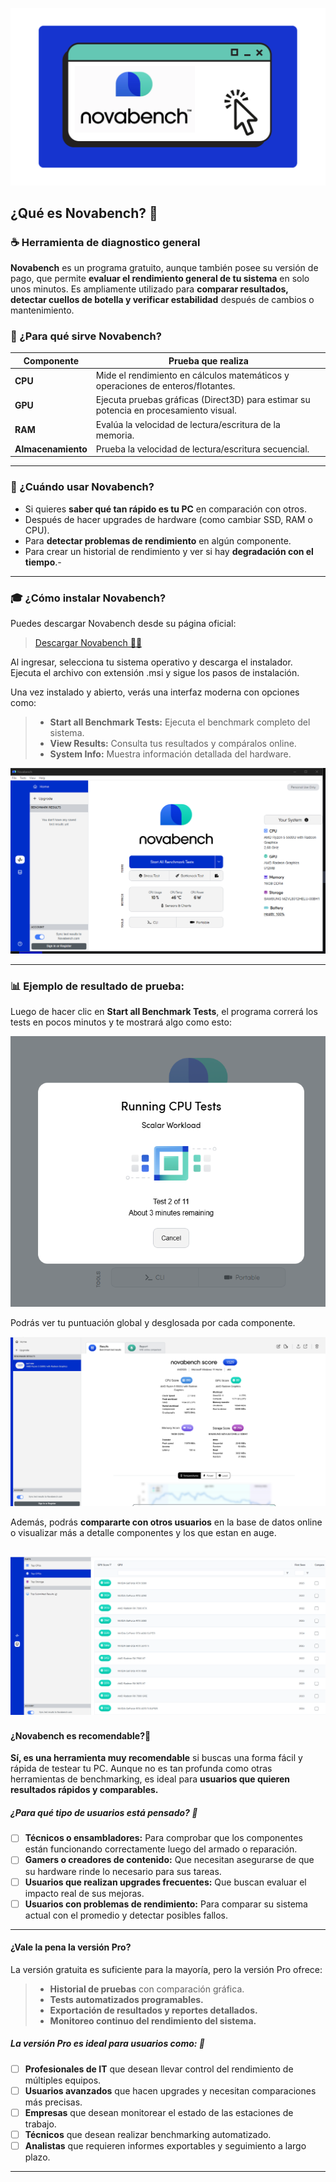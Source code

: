 ![portada](assets/20250405_195426_nova.png)

## ¿Qué es Novabench? 🦭

### ☕ Herramienta de diagnostico general

**Novabench** es un programa gratuito, aunque también posee su versión de pago, que permite **evaluar el rendimiento general de tu sistema** en solo unos minutos. Es ampliamente utilizado para **comparar resultados, detectar cuellos de botella y verificar estabilidad** después de cambios o mantenimiento.

### 🔧 ¿Para qué sirve Novabench?

| Componente                  | Prueba que realiza                                                                     |
| ----------------------------- | ---------------------------------------------------------------------------------------- |
| **CPU**               | Mide el rendimiento en cálculos matemáticos y operaciones de enteros/flotantes.      |
| **GPU**               | Ejecuta pruebas gráficas (Direct3D) para estimar su potencia en procesamiento visual. |
| **RAM**               | Evalúa la velocidad de lectura/escritura de la memoria.                               |
| **Almacenamiento** | Prueba la velocidad de lectura/escritura secuencial.                                   |

---

### 🎯 ¿Cuándo usar Novabench?

* Si quieres **saber qué tan rápido es tu PC** en comparación con otros.
* Después de hacer upgrades de hardware (como cambiar SSD, RAM o CPU).
* Para **detectar problemas de rendimiento** en algún componente.
* Para crear un historial de rendimiento y ver si hay **degradación con el tiempo**.-

---

### 🎓 ¿Cómo instalar Novabench?

Puedes descargar Novabench desde su página oficial:

> [Descargar Novabench 🧖‍♂️](https://novabench.com)

Al ingresar, selecciona tu sistema operativo y descarga el instalador. Ejecuta el archivo con extensión .msi y sigue los pasos de instalación.

Una vez instalado y abierto, verás una interfaz moderna con opciones como:

> * **Start all Benchmark Tests:** Ejecuta el benchmark completo del sistema.
> * **View Results:** Consulta tus resultados y compáralos online.
> * **System Info:** Muestra información detallada del hardware.

![nova1](assets/20250405_200018_nova1.png)

---

### 📊 Ejemplo de resultado de prueba:

Luego de hacer clic en **Start all Benchmark Tests**, el programa correrá los tests en pocos minutos y te mostrará algo como esto:

![nova2](assets/20250405_200259_nova2.png)

Podrás ver tu puntuación global y desglosada por cada componente.

![nova3](assets/20250405_200340_nova4.png)

Además, podrás **compararte con otros usuarios** en la base de datos online o visualizar más a detalle componentes y los que estan en auge.

![base](assets/20250405_200507_nova5.png)
----

#### ¿Novabench es recomendable?🎯

**Sí, es una herramienta muy recomendable** si buscas una forma fácil y rápida de testear tu PC. Aunque no es tan profunda como otras herramientas de benchmarking, es ideal para **usuarios que quieren resultados rápidos y comparables.**

##### ¿Para qué tipo de usuarios está pensado? 🐸

* [ ] **Técnicos o ensambladores:** Para comprobar que los componentes están funcionando correctamente luego del armado o reparación.
* [ ] **Gamers o creadores de contenido:** Que necesitan asegurarse de que su hardware rinde lo necesario para sus tareas.
* [ ] **Usuarios que realizan upgrades frecuentes:** Que buscan evaluar el impacto real de sus mejoras.
* [ ] **Usuarios con problemas de rendimiento:** Para comparar su sistema actual con el promedio y detectar posibles fallos.

---

#### ¿Vale la pena la versión Pro?

La versión gratuita es suficiente para la mayoría, pero la versión Pro ofrece:

> * **Historial de pruebas** con comparación gráfica.
> * **Tests automatizados programables.**
> * **Exportación de resultados y reportes detallados.**
> * **Monitoreo continuo del rendimiento del sistema.**

##### La versión Pro es ideal para usuarios como: 🐸

* [ ] **Profesionales de IT** que desean llevar control del rendimiento de múltiples equipos.
* [ ] **Usuarios avanzados** que hacen upgrades y necesitan comparaciones más precisas.
* [ ] **Empresas** que desean monitorear el estado de las estaciones de trabajo.
* [ ] **Técnicos** que desean realizar benchmarking automatizado.
* [ ] **Analistas** que requieren informes exportables y seguimiento a largo plazo.

--- 

